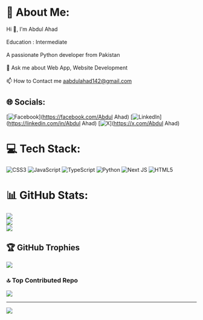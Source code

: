 # 💫 About Me:
Hi 👋, I'm Abdul Ahad<br><br>Education : Intermediate<br><br>A passionate Python developer from Pakistan<br><br>💬 Ask me about Web App, Website Development<br><br>📫 How to Contact me aabdulahad142@gmail.com


## 🌐 Socials:
[![Facebook](https://img.shields.io/badge/Facebook-%231877F2.svg?logo=Facebook&logoColor=white)](https://facebook.com/Abdul Ahad) [![LinkedIn](https://img.shields.io/badge/LinkedIn-%230077B5.svg?logo=linkedin&logoColor=white)](https://linkedin.com/in/Abdul Ahad) [![X](https://img.shields.io/badge/X-black.svg?logo=X&logoColor=white)](https://x.com/Abdul Ahad) 

# 💻 Tech Stack:
![CSS3](https://img.shields.io/badge/css3-%231572B6.svg?style=for-the-badge&logo=css3&logoColor=white) ![JavaScript](https://img.shields.io/badge/javascript-%23323330.svg?style=for-the-badge&logo=javascript&logoColor=%23F7DF1E) ![TypeScript](https://img.shields.io/badge/typescript-%23007ACC.svg?style=for-the-badge&logo=typescript&logoColor=white) ![Python](https://img.shields.io/badge/python-3670A0?style=for-the-badge&logo=python&logoColor=ffdd54) ![Next JS](https://img.shields.io/badge/Next-black?style=for-the-badge&logo=next.js&logoColor=white) ![HTML5](https://img.shields.io/badge/html5-%23E34F26.svg?style=for-the-badge&logo=html5&logoColor=white)
# 📊 GitHub Stats:
![](https://github-readme-stats.vercel.app/api?username=AbdulAhad50&theme=dark&hide_border=false&include_all_commits=false&count_private=false)<br/>
![](https://github-readme-streak-stats.herokuapp.com/?user=AbdulAhad50&theme=dark&hide_border=false)<br/>
![](https://github-readme-stats.vercel.app/api/top-langs/?username=AbdulAhad50&theme=dark&hide_border=false&include_all_commits=false&count_private=false&layout=compact)

## 🏆 GitHub Trophies
![](https://github-profile-trophy.vercel.app/?username=AbdulAhad50&theme=radical&no-frame=false&no-bg=false&margin-w=4)

### 🔝 Top Contributed Repo
![](https://github-contributor-stats.vercel.app/api?username=AbdulAhad50&limit=5&theme=dark&combine_all_yearly_contributions=true)

---
[![](https://visitcount.itsvg.in/api?id=AbdulAhad50&icon=0&color=0)](https://visitcount.itsvg.in)

<!-- Proudly created with GPRM ( https://gprm.itsvg.in ) -->
